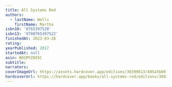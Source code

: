 ```yaml
---
title: All Systems Red
authors:
  - lastName: Wells
    firstName: Martha
isbn10: '0765397528'
isbn13: '9780765397522'
finishedAt: 2023-03-28
rating:
yearPublished: 2017
startedAt: null
asin: B01MYZ8X5C
subtitle:
narrators:
coverImageUrl: https://assets.hardcover.app/editions/30399613/495a5b89-af3e-4588-82ca-f8ce6928ab0e-allsystems.jpg
hardcoverUrl: https://hardcover.app/books/all-systems-red/editions/30431489
---
```


